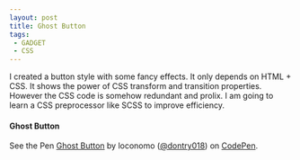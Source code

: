 ```yaml
---
layout: post
title: Ghost Button
tags: 
 - GADGET
 - CSS
---
```


I created a button style with some fancy effects. It only depends on HTML + CSS. It shows the power of CSS transform and transition properties. However the CSS code is somehow redundant and prolix. I am going to learn a CSS preprocessor like SCSS to improve efficiency.

#### Ghost Button

<p data-height="268" data-theme-id="0" data-slug-hash="pjoRWQ" data-default-tab="result" data-user="dontry018" class='codepen'>See the Pen <a href='http://codepen.io/dontry018/pen/pjoRWQ/'>Ghost Button</a> by loconomo (<a href='http://codepen.io/dontry018'>@dontry018</a>) on <a href='http://codepen.io'>CodePen</a>.</p>
<script async src="//assets.codepen.io/assets/embed/ei.js"></script>